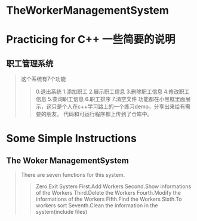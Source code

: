 # TheWorkerManagementSystem
Practicing for C++
一些简要的说明
=
## 职工管理系统
>这个系统有7个功能
>>0.退出系统
>>1.添加职工
>>2.展示职工信息
>>3.删除职工信息
>>4.修改职工信息
>>5.查询职工信息
>>6.职工排序
>>7.清空文件
>功能都在小黑框里面展示，这只是个人在c++学习路上的一个练习demo，分享出来给有需要的朋友。
>代码和可运行程序都上传到了仓库中。



Some Simple Instructions
=
## The Woker ManagementSystem
>There are seven functions for this system.
>>Zero.Exit System
>>First.Add Workers
>>Second.Show informations of the Workers
>>Third.Delete the Workers
>>Fourth.Modify the informations of the Workers
>>Fifth.Find the Workers
>>Sixth.To workers sort
>>Seventh.Clean the information in the system(include files)
